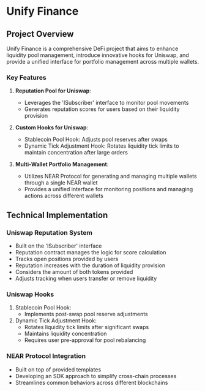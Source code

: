 # Unify Finance

## Project Overview

Unify Finance is a comprehensive DeFi project that aims to enhance liquidity pool management, introduce innovative hooks for Uniswap, and provide a unified interface for portfolio management across multiple wallets.

### Key Features

1. **Reputation Pool for Uniswap**: 
   - Leverages the 'ISubscriber' interface to monitor pool movements
   - Generates reputation scores for users based on their liquidity provision

2. **Custom Hooks for Uniswap**:
   - Stablecoin Pool Hook: Adjusts pool reserves after swaps
   - Dynamic Tick Adjustment Hook: Rotates liquidity tick limits to maintain concentration after large orders

3. **Multi-Wallet Portfolio Management**:
   - Utilizes NEAR Protocol for generating and managing multiple wallets through a single NEAR wallet
   - Provides a unified interface for monitoring positions and managing actions across different wallets

## Technical Implementation

### Uniswap Reputation System
- Built on the 'ISubscriber' interface
- Reputation contract manages the logic for score calculation
- Tracks open positions provided by users
- Reputation increases with the duration of liquidity provision
- Considers the amount of both tokens provided
- Adjusts tracking when users transfer or remove liquidity

### Uniswap Hooks
1. Stablecoin Pool Hook:
   - Implements post-swap pool reserve adjustments
2. Dynamic Tick Adjustment Hook:
   - Rotates liquidity tick limits after significant swaps
   - Maintains liquidity concentration
   - Requires user pre-approval for pool rebalancing

### NEAR Protocol Integration
- Built on top of provided templates
- Developing an SDK approach to simplify cross-chain processes
- Streamlines common behaviors across different blockchains

